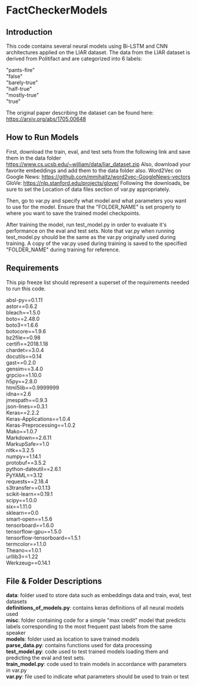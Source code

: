# FactCheckerModels
## Introduction
This code contains several neural models using Bi-LSTM and CNN architectures 
applied on the LIAR dataset. The data from the LIAR dataset is derived from 
Politifact and are categorized into 6 labels: 

"pants-fire"  
"false"  
"barely-true"  
"half-true"  
"mostly-true"  
"true"  

The original paper describing the dataset can be found here:
https://arxiv.org/abs/1705.00648

## How to Run Models
First, download the train, eval, and test sets from the following link and 
save them in the data folder 
  https://www.cs.ucsb.edu/~william/data/liar_dataset.zip
Also, download your favorite embeddings and add them to the data folder also.
  Word2Vec on Google News: https://github.com/mmihaltz/word2vec-GoogleNews-vectors
  GloVe: https://nlp.stanford.edu/projects/glove/
Following the downloads, be sure to set the Location of data files section of
var.py appropriately.

Then, go to var.py and specify what model and what parameters you want to use
for the model. Ensure that the "FOLDER_NAME" is set properly to where you want
to save the trained model checkpoints.

After training the model, run test_model.py in order to evaluate it's
performance on the eval and test sets. Note that var.py when running
test_model.py should be the same as the var.py originally used during training.
A copy of the var.py used during training is saved to the specified 
"FOLDER_NAME" during training for reference.

## Requirements
This pip freeze list should represent a superset of the requirements needed to
run this code.

absl-py==0.1.11  
astor==0.6.2  
bleach==1.5.0  
boto==2.48.0  
boto3==1.6.6  
botocore==1.9.6  
bz2file==0.98  
certifi==2018.1.18  
chardet==3.0.4  
docutils==0.14  
gast==0.2.0  
gensim==3.4.0  
grpcio==1.10.0  
h5py==2.8.0  
html5lib==0.9999999  
idna==2.6  
jmespath==0.9.3  
json-lines==0.3.1  
Keras==2.2.2  
Keras-Applications==1.0.4  
Keras-Preprocessing==1.0.2  
Mako==1.0.7  
Markdown==2.6.11  
MarkupSafe==1.0  
nltk==3.2.5  
numpy==1.14.1  
protobuf==3.5.2  
python-dateutil==2.6.1  
PyYAML==3.12  
requests==2.18.4  
s3transfer==0.1.13  
scikit-learn==0.19.1  
scipy==1.0.0  
six==1.11.0  
sklearn==0.0  
smart-open==1.5.6  
tensorboard==1.6.0  
tensorflow-gpu==1.5.0  
tensorflow-tensorboard==1.5.1  
termcolor==1.1.0  
Theano==1.0.1  
urllib3==1.22  
Werkzeug==0.14.1  

## File & Folder Descriptions
**data**: folder used to store data such as embeddings data and train, eval, test datasets  
**definitions_of_models.py**: contains keras definitions of all neural models used  
**misc**: folder containing code for a simple "max credit" model that predicts labels
      corresponding to the most frequent past labels from the same speaker  
**models**: folder used as location to save trained models  
**parse_data.py**: contains functions used for data processing  
**test_model.py**: code used to test trained models loading them and predicting the eval 
               and test sets.  
**train_model.py**: code used to train models in accordance with parameters in var.py  
**var.py**: file used to indicate what parameters should be used to train or test  

